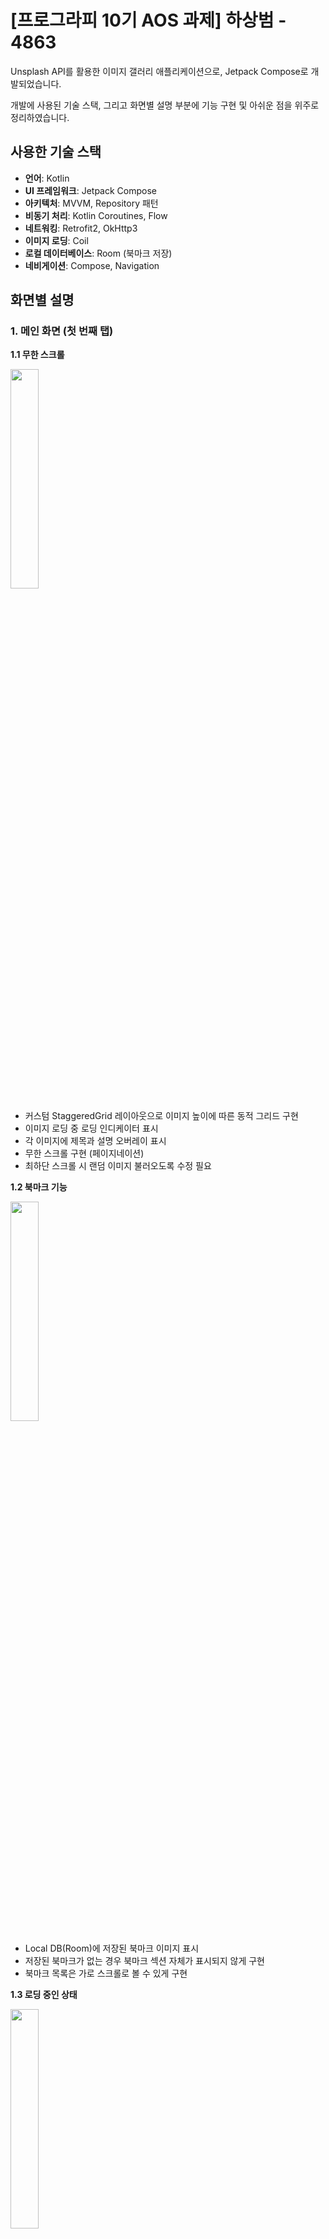 # [프로그라피 10기 AOS 과제] 하상범 - 4863

Unsplash API를 활용한 이미지 갤러리 애플리케이션으로, Jetpack Compose로 개발되었습니다.

개발에 사용된 기술 스택, 그리고 화면별 설명 부분에 기능 구현 및 아쉬운 점을 위주로 정리하였습니다.

## 사용한 기술 스택
- **언어**: Kotlin
- **UI 프레임워크**: Jetpack Compose
- **아키텍처**: MVVM, Repository 패턴
- **비동기 처리**: Kotlin Coroutines, Flow
- **네트워킹**: Retrofit2, OkHttp3
- **이미지 로딩**: Coil
- **로컬 데이터베이스**: Room (북마크 저장)
- **네비게이션**: Compose, Navigation

## 화면별 설명

### 1. 메인 화면 (첫 번째 탭)

**1.1 무한 스크롤**

<img src="https://github.com/user-attachments/assets/230b6583-52e1-4559-8109-9241394591ee" width="30%"/>

   - 커스텀 StaggeredGrid 레이아웃으로 이미지 높이에 따른 동적 그리드 구현
   - 이미지 로딩 중 로딩 인디케이터 표시
   - 각 이미지에 제목과 설명 오버레이 표시
   - 무한 스크롤 구현 (페이지네이션)
   - 최하단 스크롤 시 랜덤 이미지 불러오도록 수정 필요

**1.2 북마크 기능**

<img src="https://github.com/user-attachments/assets/b29980a9-86f1-48d8-8505-c43e74902664" width="30%"/>

   - Local DB(Room)에 저장된 북마크 이미지 표시
   - 저장된 북마크가 없는 경우 북마크 섹션 자체가 표시되지 않게 구현
   - 북마크 목록은 가로 스크롤로 볼 수 있게 구현

**1.3 로딩 중인 상태** 

<img src="https://github.com/user-attachments/assets/a7d2fbcf-8eb1-41a5-8978-e47d9a5a5273" width="30%"/>

   - SkeletonView 방식 적용
   - 스크롤 시 하단에 로딩 인디케이터 표시
   - 로딩 애니메이션 요구사항에 맞게 구현 필요

### 2. 랜덤 포토 화면 (두 번째 탭)

**2.1 옵션 1 적용(미완성)** 

<img src="https://github.com/user-attachments/assets/3dc8098d-4afd-4679-866f-e55c82469e47" width="30%"/>
   
   - 사진 카드 좌우 스와이프 기능 구현 시도
   - 하단 버튼으로 북마크, 정보 확인, 건너뛰기 기능 구현 시도
   - 사진 카드 좌우 스와이프 기능 구현 시도
   - 메인 화면에서 불러온 사진들이 표현되는 문제 존재
   - 오른쪽으로 스와이프 시 북마크 저장 기능 개선 필요
   - 북마크 로직 연결성 분리 필요

### 3. 포토 디테일 화면

**3.1 이미지 상세 정보**

<img src="https://github.com/user-attachments/assets/2f0e5af1-d62a-4a00-ad35-d5cf6eccb4da" width="30%"/>

   - 다이얼로그 형태의 전체화면 상세보기 구현
   - 북마크 토글 기능 구현
   - 사용자 정보 및 태그 텍스트 표시 기능 구현
